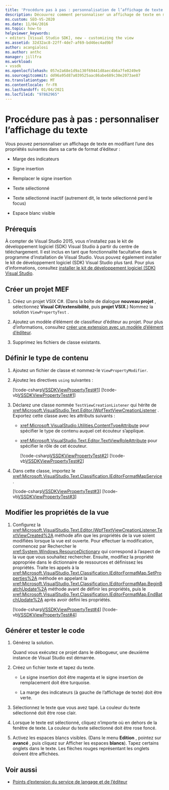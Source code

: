 ```yaml
---
title: 'Procédure pas à pas : personnalisation de l’affichage de texte | Microsoft Docs'
description: Découvrez comment personnaliser un affichage de texte en modifiant l’une des différentes propriétés dans son mappage de format d’éditeur à l’aide de cette procédure pas à pas.
ms.custom: SEO-VS-2020
ms.date: 11/04/2016
ms.topic: how-to
helpviewer_keywords:
- editors [Visual Studio SDK], new - customizing the view
ms.assetid: 32d32ac8-22ff-4de7-af69-bd46ec4ad9bf
author: acangialosi
ms.author: anthc
manager: jillfra
ms.workload:
- vssdk
ms.openlocfilehash: 057e2a68e1d9a130f69441d8aec4b6a7fe0249e9
ms.sourcegitcommit: dd96a95d87a039525aac86abe689c30e2073ae87
ms.translationtype: MT
ms.contentlocale: fr-FR
ms.lasthandoff: 01/04/2021
ms.locfileid: "97862965"
---
```

# <a name="walkthrough-customize-the-text-view"></a>Procédure pas à pas : personnaliser l’affichage du texte
Vous pouvez personnaliser un affichage de texte en modifiant l’une des propriétés suivantes dans sa carte de format d’éditeur :

- Marge des indicateurs

- Signe insertion

- Remplacer le signe insertion

- Texte sélectionné

- Texte sélectionné inactif (autrement dit, le texte sélectionné perd le focus)

- Espace blanc visible

## <a name="prerequisites"></a>Prérequis
 À compter de Visual Studio 2015, vous n’installez pas le kit de développement logiciel (SDK) Visual Studio à partir du centre de téléchargement. Il est inclus en tant que fonctionnalité facultative dans le programme d’installation de Visual Studio. Vous pouvez également installer le kit de développement logiciel (SDK) Visual Studio plus tard. Pour plus d’informations, consultez [installer le kit de développement logiciel (SDK) Visual Studio](../extensibility/installing-the-visual-studio-sdk.md).

## <a name="create-a-mef-project"></a>Créer un projet MEF

1. Créez un projet VSIX C#. (Dans la boîte de dialogue **nouveau projet** , sélectionnez **Visual C#/extensibilité**, puis **projet VSIX**.) Nommez la solution `ViewPropertyTest` .

2. Ajoutez un modèle d’élément de classifieur d’éditeur au projet. Pour plus d’informations, consultez [créer une extension avec un modèle d’élément d’éditeur](../extensibility/creating-an-extension-with-an-editor-item-template.md).

3. Supprimez les fichiers de classe existants.

## <a name="define-the-content-type"></a>Définir le type de contenu

1. Ajoutez un fichier de classe et nommez-le `ViewPropertyModifier`.

2. Ajoutez les directives `using` suivantes :

    [!code-csharp[VSSDKViewPropertyTest#1](../extensibility/codesnippet/CSharp/walkthrough-customizing-the-text-view_1.cs)]
    [!code-vb[VSSDKViewPropertyTest#1](../extensibility/codesnippet/VisualBasic/walkthrough-customizing-the-text-view_1.vb)]

3. Déclarez une classe nommée `TestViewCreationListener` qui hérite de <xref:Microsoft.VisualStudio.Text.Editor.IWpfTextViewCreationListener> . Exportez cette classe avec les attributs suivants :

   - <xref:Microsoft.VisualStudio.Utilities.ContentTypeAttribute> pour spécifier le type de contenu auquel cet écouteur s’applique.

   - <xref:Microsoft.VisualStudio.Text.Editor.TextViewRoleAttribute> pour spécifier le rôle de cet écouteur.

     [!code-csharp[VSSDKViewPropertyTest#2](../extensibility/codesnippet/CSharp/walkthrough-customizing-the-text-view_2.cs)]
     [!code-vb[VSSDKViewPropertyTest#2](../extensibility/codesnippet/VisualBasic/walkthrough-customizing-the-text-view_2.vb)]

4. Dans cette classe, importez le <xref:Microsoft.VisualStudio.Text.Classification.IEditorFormatMapService> .

    [!code-csharp[VSSDKViewPropertyTest#3](../extensibility/codesnippet/CSharp/walkthrough-customizing-the-text-view_3.cs)]
    [!code-vb[VSSDKViewPropertyTest#3](../extensibility/codesnippet/VisualBasic/walkthrough-customizing-the-text-view_3.vb)]

## <a name="change-the-view-properties"></a>Modifier les propriétés de la vue

1. Configurez la <xref:Microsoft.VisualStudio.Text.Editor.IWpfTextViewCreationListener.TextViewCreated%2A> méthode afin que les propriétés de la vue soient modifiées lorsque la vue est ouverte. Pour effectuer la modification, commencez par Rechercher le <xref:System.Windows.ResourceDictionary> qui correspond à l’aspect de la vue que vous souhaitez rechercher. Ensuite, modifiez la propriété appropriée dans le dictionnaire de ressources et définissez les propriétés. Traite les appels à la <xref:Microsoft.VisualStudio.Text.Classification.IEditorFormatMap.SetProperties%2A> méthode en appelant la <xref:Microsoft.VisualStudio.Text.Classification.IEditorFormatMap.BeginBatchUpdate%2A> méthode avant de définir les propriétés, puis le <xref:Microsoft.VisualStudio.Text.Classification.IEditorFormatMap.EndBatchUpdate%2A> après avoir défini les propriétés.

     [!code-csharp[VSSDKViewPropertyTest#4](../extensibility/codesnippet/CSharp/walkthrough-customizing-the-text-view_4.cs)]
     [!code-vb[VSSDKViewPropertyTest#4](../extensibility/codesnippet/VisualBasic/walkthrough-customizing-the-text-view_4.vb)]

## <a name="build-and-test-the-code"></a>Générer et tester le code

1. Générez la solution.

     Quand vous exécutez ce projet dans le débogueur, une deuxième instance de Visual Studio est démarrée.

2. Créez un fichier texte et tapez du texte.

    - Le signe insertion doit être magenta et le signe insertion de remplacement doit être turquoise.

    - La marge des indicateurs (à gauche de l’affichage de texte) doit être verte.

3. Sélectionnez le texte que vous avez tapé. La couleur du texte sélectionné doit être rose clair.

4. Lorsque le texte est sélectionné, cliquez n’importe où en dehors de la fenêtre de texte. La couleur du texte sélectionné doit être rose foncé.

5. Activez les espaces blancs visibles. (Dans le menu **Edition** , pointez sur **avancé** , puis cliquez sur Afficher les espaces **blancs**). Tapez certains onglets dans le texte. Les flèches rouges représentant les onglets doivent être affichées.

## <a name="see-also"></a>Voir aussi
- [Points d’extension du service de langage et de l’éditeur](../extensibility/language-service-and-editor-extension-points.md)
